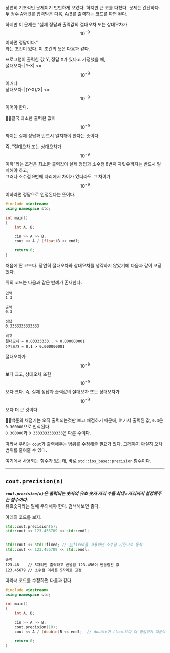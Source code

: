 당연히 기초적인 문제이기 만만하게 보았다. 하지만 큰 코를 다쳤다.
문제는 간단하다. 두 정수 A와 B를 입력받은 다음, A/B를 출력하는 코드를 짜면 된다. 

하지만 이 문제는 "실제 정답과 출력값의 절대오차 또는 상대오차가 $$10^{-9}$$ 이하면 정답이다."   
라는 조건이 있다. 이 조건의 뜻은 다음과 같다. 

프로그램이 출력한 값 Y, 정답 X가 있다고 가정했을 때,   
절대오차: |Y-X| <= $$10^{-9}$$ 이거나   
상대오차: |(Y-X)/X| <= $$10^{-9}$$이어야 한다.

🎈🎈결국 최소한 출력한 값이 $$10^{-9}$$ 까지는 실제 정답과 반드시 일치해야 한다는 뜻이다.

즉, "절대오차 또는 상대오차가 $$10^{-9}$$ 이하"라는 조건은 최소한 출력값이 실제 정답과 소수점 8번째 자릿수까지는 반드시 일치해야 하고,   
그러나 소수점 9번째 자리에서 차이가 있더라도 그 차이가 $$10^{-9}$$ 이하라면 정답으로 인정된다는 뜻이다.


```cpp
#include <iostream>
using namespace std;

int main()
{
	int A, B;

	cin >> A >> B;
	cout << A / (float)B << endl;

	return 0;
}
```
처음에 짠 코드다. 당연히 절대오차와 상대오차를 생각하지 않았기에 다음과 같이 코딩했다. 

위의 코드는 다음과 같은 반례가 존재한다.

```
입력
1 3

출력
0.3  

정답
0.3333333333333

비고
절대오차 = 0.03333333.. > 0.000000001
상대오차 = 0.1 > 0.000000001
```
절대오차가 $$10^{-9}$$보다 크고, 상대오차 또한 $$10^{-9}$$보다 크다. 즉, 실제 정답과 출력값의 절대오차 또는 상대오차가 $$10^{-9}$$ 보다 더 큰 것이다.

🎈🎈백준의 채점기는 오직 출력되는것만 보고 채점하기 때문에, 여기서 출력된 값, `0.3`은 `0.300000`으로 인식된다.   
`0.300000`과 `0.3333333333333`은 다른 수이다.   

따라서 우리는 `cout`가 출력해주는 범위를 수정해줄 필요가 있다. 그래야지 확실히 오차범위를 줄여줄 수 있다.

여기에서 사용되는 함수가 있는데, 바로 `std::ios_base::precision` 함수이다.


---


## `cout.precision(n)`

***`cout.precision(n)`은 출력되는 숫자의 유효 숫자 자리 수를 최대 `n`자리까지 설정해주는 함수이다.***   
유효숫자라는 말에 주의해야 한다. 검색해보면 좋다.

아래의 코드를 보자.
```cpp
std::cout.precision(5);
std::cout << 123.456789 << std::endl;


std::cout << std::fixed; // 🎈🎈fixed를 사용하면 소수점 기준으로 동작
std::cout << 123.456789 << std::endl;
```

```
출력
123.46    // 5자리만 출력하고 반올림 123.456이 반올림된 값
123.45679 // 소수점 이하를 5자리로 고정
```

따라서 코드를 수정하면 다음과 같다.
```cpp
#include <iostream>
using namespace std;

int main()
{
	int A, B;

	cin >> A >> B;
	cout.precision(10);
	cout << A / (double)B << endl;  // double이 float보다 더 정밀하기 때문에 double을 사용해줘야 한다.

	return 0;
}
```


